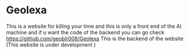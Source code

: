 # Geolexa
This is a website for killing your time and this is only a front end of the AI machine and if u want the code of the backend you can go check https://github.com/geoblr008/Geolexa This is the backend of the website 
(This website is under development )
